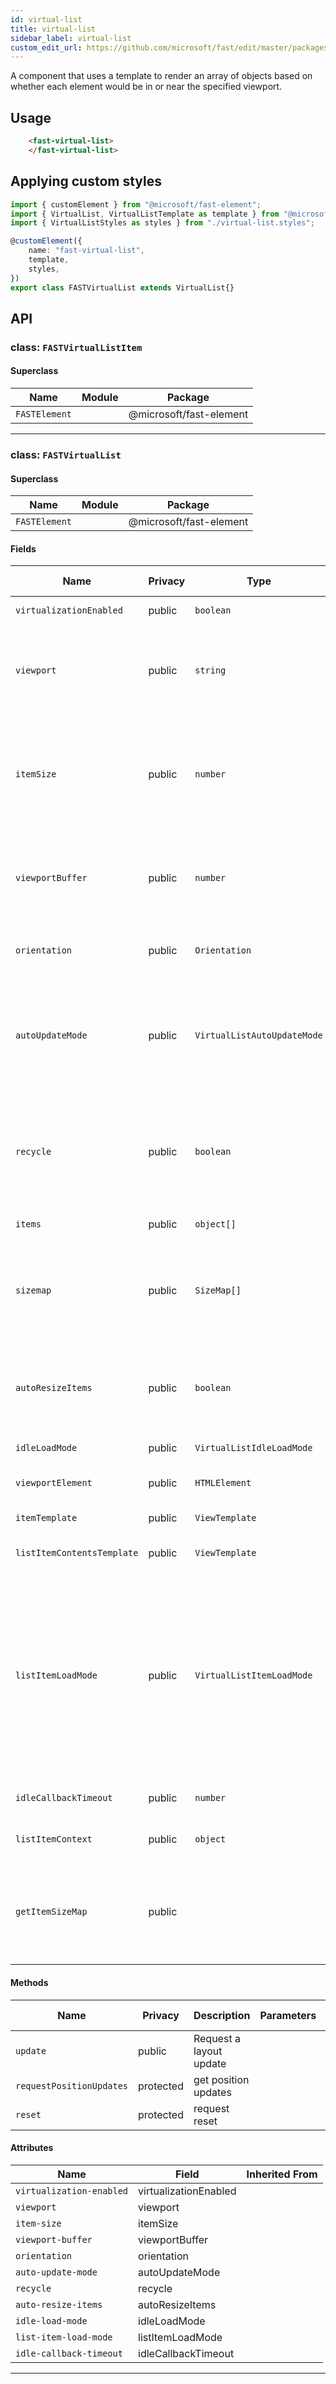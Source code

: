 ```yaml
---
id: virtual-list
title: virtual-list
sidebar_label: virtual-list
custom_edit_url: https://github.com/microsoft/fast/edit/master/packages/web-components/fast-foundation/src/virtual-list/README.md
---
```


A component that uses a template to render an array of objects based on whether each element would be in or near the specified viewport. 

## Usage

```html live
    <fast-virtual-list>
    </fast-virtual-list>
```

## Applying custom styles

```ts
import { customElement } from "@microsoft/fast-element";
import { VirtualList, VirtualListTemplate as template } from "@microsoft/fast-foundation";
import { VirtualListStyles as styles } from "./virtual-list.styles";

@customElement({
    name: "fast-virtual-list",
    template,
    styles,
})
export class FASTVirtualList extends VirtualList{}
```

## API



### class: `FASTVirtualListItem`

#### Superclass

| Name          | Module | Package                 |
| ------------- | ------ | ----------------------- |
| `FASTElement` |        | @microsoft/fast-element |

<hr/>



### class: `FASTVirtualList`

#### Superclass

| Name          | Module | Package                 |
| ------------- | ------ | ----------------------- |
| `FASTElement` |        | @microsoft/fast-element |

#### Fields

| Name                       | Privacy | Type                        | Default      | Description                                                                                                                                                                                                                                                                                                                           | Inherited From |
| -------------------------- | ------- | --------------------------- | ------------ | ------------------------------------------------------------------------------------------------------------------------------------------------------------------------------------------------------------------------------------------------------------------------------------------------------------------------------------- | -------------- |
| `virtualizationEnabled`    | public  | `boolean`                   | `true`       | Whether or not the display should virtualize                                                                                                                                                                                                                                                                                          |                |
| `viewport`                 | public  | `string`                    | `""`         | The HTML ID of the viewport element. If no viewport is set the default viewport is the element itself. Note that viewportElement can be set directly as well.                                                                                                                                                                         |                |
| `itemSize`                 | public  | `number`                    |              | The size in pixels of each item along the virtualization axis. When auto-resizing this is the amount of space reserved for elements until they actually render and report size.  The default value is 50.                                                                                                                             |                |
| `viewportBuffer`           | public  | `number`                    |              | Defines an area in pixels on either end of the viewport where items outside the viewport will still be rendered.  The default value is 100.                                                                                                                                                                                           |                |
| `orientation`              | public  | `Orientation`               |              | Whether the list is oriented vertically or horizontally. Default is vertical.                                                                                                                                                                                                                                                         |                |
| `autoUpdateMode`           | public  | `VirtualListAutoUpdateMode` | `"viewport"` | Auto update mode defines what prompts the component to check the dimensions of elements in the DOM and reset the visible items accordingly.  Calling update() always provokes an update.                                                                                                                                              |                |
| `recycle`                  | public  | `boolean`                   | `false`      | Whether or not to recycle the html container used to display items. May help performance but containers may retain artifacts from previous use that developers will need to clear.                                                                                                                                                    |                |
| `items`                    | public  | `object[]`                  | `[]`         | The array of items to be displayed.                                                                                                                                                                                                                                                                                                   |                |
| `sizemap`                  | public  | `SizeMap[]`                 |              | The sizemap for the items Authors need to provide a sizemap for arrays of irregular size items, when the items have a uniform size use the 'item-size' attribute instead.                                                                                                                                                             |                |
| `autoResizeItems`          | public  | `boolean`                   |              | When true the virtual list component will track the size of child virtual-list-items and automatically update the size of the item in the size map.                                                                                                                                                                                   |                |
| `idleLoadMode`             | public  | `VirtualListIdleLoadMode`   | `"auto"`     | Controls the idle load queue behavior.                                                                                                                                                                                                                                                                                                |                |
| `viewportElement`          | public  | `HTMLElement`               |              | The HTML element being used as the viewport                                                                                                                                                                                                                                                                                           |                |
| `itemTemplate`             | public  | `ViewTemplate`              |              | The ViewTemplate used in the items repeat loop                                                                                                                                                                                                                                                                                        |                |
| `listItemContentsTemplate` | public  | `ViewTemplate`              |              | The ViewTemplate used to render virtual list item contents                                                                                                                                                                                                                                                                            |                |
| `listItemLoadMode`         | public  | `VirtualListItemLoadMode`   |              | Determines when child virtual list items load content, or more specifically when the item's "loadContent" observable prop becomes 'true'.  "immediate": When the component connects. "manual": When set manually by some external code (ie. 'myListItem.laodContent = true') "idle": Items are loaded based on available idle cycles. |                |
| `idleCallbackTimeout`      | public  | `number`                    | `1000`       | Defines the idle callback timeout value. Defaults to 1000                                                                                                                                                                                                                                                                             |                |
| `listItemContext`          | public  | `object`                    |              | Used to pass custom context objects to list items.                                                                                                                                                                                                                                                                                    |                |
| `getItemSizeMap`           | public  |                             |              | the position in the stack (in pixels) of the a particular item index in the base source data.  Note that this does not necessarily mean the item is currently being rendered.                                                                                                                                                         |                |

#### Methods

| Name                     | Privacy   | Description             | Parameters | Return | Inherited From |
| ------------------------ | --------- | ----------------------- | ---------- | ------ | -------------- |
| `update`                 | public    | Request a layout update |            | `void` |                |
| `requestPositionUpdates` | protected | get position updates    |            | `void` |                |
| `reset`                  | protected | request reset           |            | `void` |                |

#### Attributes

| Name                     | Field                 | Inherited From |
| ------------------------ | --------------------- | -------------- |
| `virtualization-enabled` | virtualizationEnabled |                |
| `viewport`               | viewport              |                |
| `item-size`              | itemSize              |                |
| `viewport-buffer`        | viewportBuffer        |                |
| `orientation`            | orientation           |                |
| `auto-update-mode`       | autoUpdateMode        |                |
| `recycle`                | recycle               |                |
| `auto-resize-items`      | autoResizeItems       |                |
| `idle-load-mode`         | idleLoadMode          |                |
| `list-item-load-mode`    | listItemLoadMode      |                |
| `idle-callback-timeout`  | idleCallbackTimeout   |                |

<hr/>



